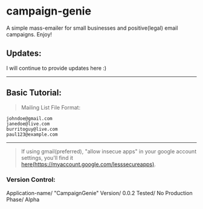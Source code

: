 # campaign-genie
A simple mass-emailer for small businesses and positive(legal) email campaigns. Enjoy!

## Updates:
I will continue to provide updates here :)

-------------------------
## Basic Tutorial:
> Mailing List File Format:
```
johndoe@gmail.com
janedoe@live.com
burritoguy@live.com
paul123@example.com
```
-------------------------

> If using gmail(preferred), "allow insecue apps" in your google account settings,
you'll find it [here(https://myaccount.google.com/lesssecureapps)](https://myaccount.google.com/lesssecureapps).

### Version Control:
Application-name/ "CampaignGenie"
Version/ 0.0.2
Tested/ No
Production Phase/ Alpha

